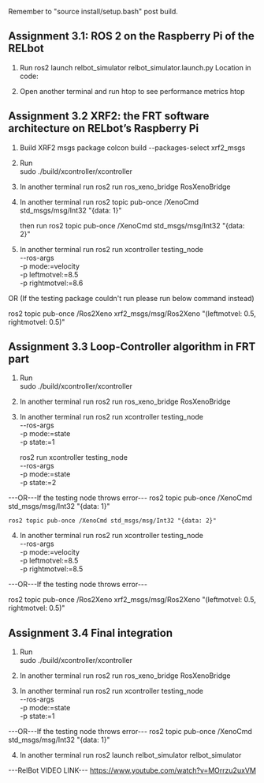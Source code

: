 Remember to "source install/setup.bash" post build. 

Assignment 3.1: ROS 2 on the Raspberry Pi of the RELbot
----------------------------------------------- 

1. Run 
        ros2 launch relbot_simulator relbot_simulator.launch.py
        Location in code:

2. Open another terminal and run htop to see performance metrics
        htop

Assignment 3.2 XRF2: the FRT software architecture on RELbot’s Raspberry Pi
-----------------------------------------------


1. Build XRF2 msgs package
    colcon build --packages-select xrf2_msgs

2. Run    
    sudo ./build/xcontroller/xcontroller

3. In another terminal run 
    ros2 run ros_xeno_bridge RosXenoBridge

4. In another terminal run 
    ros2 topic pub-once /XenoCmd std_msgs/msg/Int32 "{data: 1}"

   then run
    ros2 topic pub-once /XenoCmd std_msgs/msg/Int32 "{data: 2}"

5. In another terminal run 
    ros2 run xcontroller testing_node \
  --ros-args \
  -p mode:=velocity \
  -p leftmotvel:=8.5 \
  -p rightmotvel:=8.6

  OR (If the testing package couldn't run please run below command instead)

  ros2 topic pub-once /Ros2Xeno xrf2_msgs/msg/Ros2Xeno "(leftmotvel: 0.5, rightmotvel: 0.5)"


Assignment 3.3 Loop-Controller algorithm in FRT part
-----------------------------------------------

1. Run    
    sudo ./build/xcontroller/xcontroller

2. In another terminal run 
    ros2 run ros_xeno_bridge RosXenoBridge

3. In another terminal run 
    ros2 run xcontroller testing_node \
  --ros-args \
  -p mode:=state \
  -p state:=1

    ros2 run xcontroller testing_node \
  --ros-args \
  -p mode:=state \
  -p state:=2

---OR---If the testing node throws error---
    ros2 topic pub-once /XenoCmd std_msgs/msg/Int32 "{data: 1}"

    ros2 topic pub-once /XenoCmd std_msgs/msg/Int32 "{data: 2}"

4. In another terminal run 
    ros2 run xcontroller testing_node \
  --ros-args \
  -p mode:=velocity \
  -p leftmotvel:=8.5 \
  -p rightmotvel:=8.5

  ---OR---If the testing node throws error---

  ros2 topic pub-once /Ros2Xeno xrf2_msgs/msg/Ros2Xeno "(leftmotvel: 0.5, rightmotvel: 0.5)"

  Assignment 3.4 Final integration
-----------------------------------------------

1. Run    
    sudo ./build/xcontroller/xcontroller

2. In another terminal run 
    ros2 run ros_xeno_bridge RosXenoBridge

3. In another terminal run 
    ros2 run xcontroller testing_node \
  --ros-args \
  -p mode:=state \
  -p state:=1


---OR---If the testing node throws error---
    ros2 topic pub-once /XenoCmd std_msgs/msg/Int32 "{data: 1}"

4. In another terminal run 
    ros2 launch relbot_simulator relbot_simulator

---RelBot VIDEO LINK---
https://www.youtube.com/watch?v=MOrrzu2uxVM